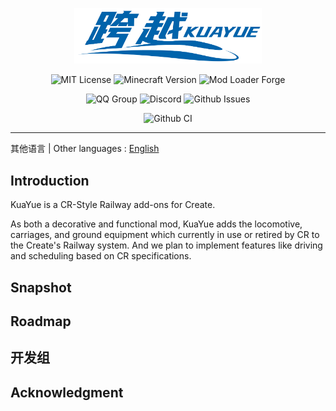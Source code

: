 <div style="text-align: center; padding-top:30px;padding-bottom: 0;" align="center">
<img alt="logo.png" src="assets/logo.png" style="width: 300px"/>
</div>

<div style="text-align: center;"  align="center">

![MIT License](https://img.shields.io/badge/License-MIT-blue)
![Minecraft Version](https://img.shields.io/badge/Minecraft%20Version-1.19.2%7C1.20.1-success)
![Mod Loader Forge](https://img.shields.io/badge/Loader-Forge-red)

<!---
WIP, When the mod is released, please uncomment the following lines
![Modrinth Downloads](https://img.shields.io/modrinth/dt/[Modrinth MODID]?logo=modrinth&label=Modrinth%20%E4%B8%8B%E8%BD%BD%E9%87%8F)
![CurseForge Downloads](https://img.shields.io/curseforge/dt/[CurseForge MODID]?logo=curseforge&label=CurseForge%20%E4%B8%8B%E8%BD%BD%E9%87%8F&color=orange)
-->

![QQ Group](https://img.shields.io/badge/Chatting%20at-QQ%20Group-blue?logo=qq)
![Discord](https://img.shields.io/badge/Chatting%20at-Discord-blue?logo=discord&color=darkblue)
![Github Issues](https://img.shields.io/github/issues/KuaYueTeam/NeoKuaYue?label=Issues)


![Github CI](https://img.shields.io/github/actions/workflow/status/KuaYueTeam/NeoKuaYue/gradle.yml?label=Github%20Action&logo=githubactions)

<hr/>

</div>

其他语言 | Other languages : <a href="README.en.md">English</a>

## Introduction

KuaYue is a CR-Style Railway add-ons for Create.

As both a decorative and functional mod, KuaYue adds the locomotive, carriages, and ground equipment which currently in use or retired by CR to the Create's Railway system. And we plan to implement features like driving and scheduling based on CR specifications.

## Snapshot

## Roadmap

## 开发组

## Acknowledgment
